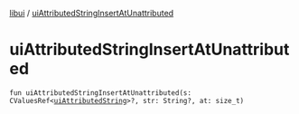 [libui](README.md) / [uiAttributedStringInsertAtUnattributed](ui-attributed-string-insert-at-unattributed.md)

# uiAttributedStringInsertAtUnattributed

`fun uiAttributedStringInsertAtUnattributed(s: CValuesRef<`[`uiAttributedString`](ui-attributed-string.md)`>?, str: String?, at: size_t)`